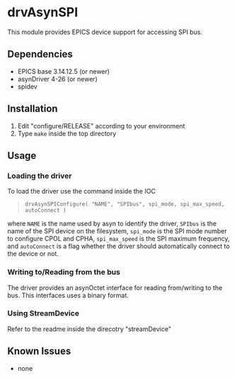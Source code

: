 # drvAsynSPI

This module provides EPICS device support for accessing SPI bus.

## Dependencies

   - EPICS base 3.14.12.5 (or newer)
   - asynDriver 4-26 (or newer)
   - spidev

## Installation

 1.  Edit "configure/RELEASE" according to your environment
 2.  Type `make` inside the top directory

## Usage

### Loading the driver
To load the driver use the command inside the IOC

>     drvAsynSPIConfigure( "NAME", "SPIbus", spi_mode, spi_max_speed, autoConnect )

where `NAME` is the name used by asyn to identify the driver,
`SPIbus` is the name of the SPI device on the filesystem,
`spi_mode` is the SPI mode number to configure CPOL and CPHA,
`spi_max_speed` is the SPI maximum frequency,
and `autoConnect` is a flag whether the driver should automatically
connect to the device or not.

### Writing to/Reading from the bus
The driver provides an asynOctet interface for reading from/writing to the bus.
This interfaces uses a binary format.

### Using StreamDevice
Refer to the readme inside the direcotry "streamDevice"

## Known Issues
   - none    
